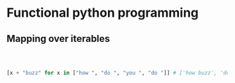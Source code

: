 # Functional python programming


## Mapping over iterables

```python



[x + "buzz" for x in ["how ", "do ", "you ", "do "]] # ['how buzz', 'do buzz', 'you buzz', 'do buzz']
```